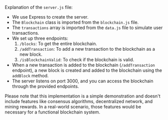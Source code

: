 Explanation of the `server.js` file:

- We use Express to create the server.
- The `Blockchain` class is imported from the `blockchain.js` file.
- The `transactions` array is imported from the `data.js` file to simulate user transactions.
- We set up three endpoints:
  1. `/blocks`: To get the entire blockchain.
  2. `/addTransaction`: To add a new transaction to the blockchain as a new block.
  3. `/isBlockchainValid`: To check if the blockchain is valid.
- When a new transaction is added to the blockchain (`/addTransaction` endpoint), a new block is created and added to the blockchain using the `addBlock` method.
- The server listens on port 3000, and you can access the blockchain through the provided endpoints.

Please note that this implementation is a simple demonstration and doesn't include features like consensus algorithms, decentralized network, and mining rewards. In a real-world scenario, those features would be necessary for a functional blockchain system.
